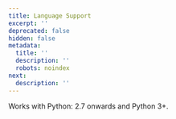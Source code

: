 ```yaml
---
title: Language Support
excerpt: ''
deprecated: false
hidden: false
metadata:
  title: ''
  description: ''
  robots: noindex
next:
  description: ''
---
```

Works with Python: 2.7 onwards and Python 3+.

